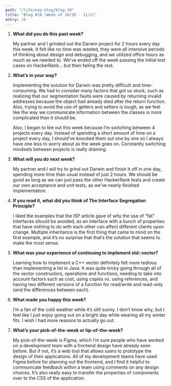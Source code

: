 ```yaml
---
path: "/life/oop-blog/blog-10"
title: "Blog #10 (Week of 10/26 - 11/1)"
entry: 10
---
```


1. **What did you do this past week?**

    My partner and I grinded out the Darwin project for 2 hours every day this week. It felt like no time was wasted, they were all intensive periods of thinking about design and debugging, and we utilized office hours as much as we needed to. We’ve ended off the week passing the initial test cases on HackerRank… but then failing the rest.

1. **What’s in your way?**

    Implementing the solution for Darwin was pretty difficult and time-consuming. We had to consider many factors that got us stuck, such as realizing that our segmentation faults were caused by returning invalid addresses because the object had already died after the return function. Also, trying to avoid the use of getters and setters is tough, as we feel like the way we communicate information between the classes is more complicated than it should be.

    Also, I began to tire out this week because I’m switching between 4 projects every day. Instead of spending a short amount of time on a project every day, I should’ve knocked them out one by one so I always have one less to worry about as the week goes on. Constantly switching mindsets between projects is really draining.

1. **What will you do next week?**

    My partner and I will try to grind out Darwin and finish it off in one day, spending more time than usual instead of just 2 hours. We should be good as long as we can just pass the other HackerRank tests and create our own acceptance and unit tests, as we’ve nearly finished implementation.

1. **If you read it, what did you think of The Interface Segregation Principle?**

    I liked the examples that the ISP article gave of why the use of “fat” interfaces should be avoided, as an interface with a bunch of properties that have nothing to do with each other can affect different clients upon change. Multiple inheritance is the first thing that came to mind on the first example, and it’s no surprise that that’s the solution that seems to make the most sense.

1. **What was your experience of continuing to implement std::vector?**

    Learning how to implement a C++ vector definitely felt more tedious than implementing a list in Java. It was quite tricky going through all of the vector constructors, operations and functions, needing to take into account factors such as cost, using copies vs. using references, and having two different versions of a function for read/write and read-only (and the differences between each).

1. **What made you happy this week?**

    I’m a fan of the cold weather while it’s still sunny. I don’t know why, but I feel like I just enjoy going out on a bright day while wearing all my winter fits. I wish I had more reasons to actually go out.

1. **What’s your pick-of-the-week or tip-of-the-week?**

    My pick-of-the-week is Figma, which I’m sure people who have worked on a development team with a frontend design have already seen before. But if not, it’s a web tool that allows users to prototype the design of their applications. All of my development teams have used Figma before for planning out the frontend, and I find it helpful to communicate feedback within a team using comments on any design choices. It’s also really easy to transfer the properties of components over to the CSS of the application.